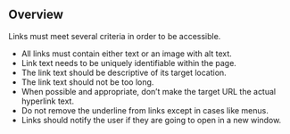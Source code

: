 Overview
--------

Links must meet several criteria in order to be accessible.

-   All links must contain either text or an image with alt text.
-   Link text needs to be uniquely identifiable within the page.
-   The link text should be descriptive of its target location.
-   The link text should not be too long.
-   When possible and appropriate, don’t make the target URL the actual
    hyperlink text.
-   Do not remove the underline from links except in cases like menus.
-   Links should notify the user if they are going to open in a new
    window.

